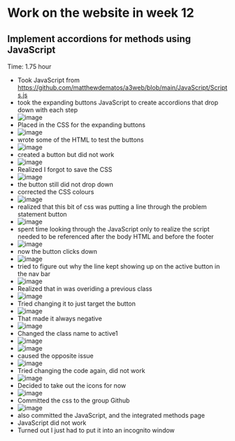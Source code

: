 # Work on the website in week 12
## Implement accordions for methods using JavaScript
Time: 1.75 hour
- Took JavaScript from https://github.com/matthewdematos/a3web/blob/main/JavaScript/Scripts.js
- took the expanding buttons JavaScript to create accordions that drop down with each step
- ![image](https://github.com/MayaIvimey/logs/assets/146374490/0023b25f-9eb7-47a1-ba18-e0d825a47aa5)
- Placed in the CSS for the expanding buttons
- ![image](https://github.com/MayaIvimey/logs/assets/146374490/efd0c8e3-76c9-43ac-b9b0-5567c95b82e8)
- wrote some of the HTML to test the buttons
- ![image](https://github.com/MayaIvimey/logs/assets/146374490/d3d5229a-3c79-4f51-8d97-515116b3da14)
- created a button but did not work
- ![image](https://github.com/MayaIvimey/logs/assets/146374490/36b91c1d-0247-45c9-93ed-4f4349716fcd)
- Realized I forgot to save the CSS
- ![image](https://github.com/MayaIvimey/logs/assets/146374490/45d0a332-b1c6-44e6-9e3f-c3425bf51ca3)
- the button still did not drop down
- corrected the CSS colours
- ![image](https://github.com/MayaIvimey/logs/assets/146374490/2f4fabeb-dea9-4c5a-95d3-6a0477883a78)
- realized that this bit of css was putting a line through the problem statement button
- ![image](https://github.com/MayaIvimey/logs/assets/146374490/b07774a1-0e78-4a14-a90f-bdb0a60c462a)
- spent time looking through the JavaScript only to realize the script needed to be referenced after the body HTML and before the footer
- ![image](https://github.com/MayaIvimey/logs/assets/146374490/97a87551-1d30-4dac-b64c-c3e0523a8062)
- now the button clicks down
- ![image](https://github.com/MayaIvimey/logs/assets/146374490/8316d901-3fbd-409b-9ad8-036371876edb)
- tried to figure out why the line kept showing up on the active button in the nav bar 
- ![image](https://github.com/MayaIvimey/logs/assets/146374490/e333cc90-1eef-45fa-b3b3-32c8f55c59db)
- Realized that in was overiding a previous class
- ![image](https://github.com/MayaIvimey/logs/assets/146374490/35485900-01aa-4878-8327-98aacbc351d4)
- Tried changing it to just target the button
- ![image](https://github.com/MayaIvimey/logs/assets/146374490/284b69b2-a082-4379-8ea8-6d3c63f2e207)
- That made it always negative
- ![image](https://github.com/MayaIvimey/logs/assets/146374490/6f3eff59-8caa-485a-bbdf-6288f2182595)
- Changed the class name to active1
- ![image](https://github.com/MayaIvimey/logs/assets/146374490/f2b96ca9-91a7-49ee-8056-a48e5aad3c7c)
- ![image](https://github.com/MayaIvimey/logs/assets/146374490/f080d960-1717-40f1-80f1-159b1a6dc4cf)
- caused the opposite issue
- ![image](https://github.com/MayaIvimey/logs/assets/146374490/7405a2c2-ef17-4ebb-bee8-f1af0b1b8655)
- Tried changing the code again, did not work
- ![image](https://github.com/MayaIvimey/logs/assets/146374490/877a6bbf-4a6f-4195-9f40-3609b0c13cf4)
- Decided to take out the icons for now
- ![image](https://github.com/MayaIvimey/logs/assets/146374490/e8eaf250-99ab-4d46-98f9-2bc8f6a9aa69)
- Committed the css to the group Github
- ![image](https://github.com/MayaIvimey/logs/assets/146374490/3d80f5fe-e764-4f62-a9ab-97d04a09c235)
- also committed the JavaScript, and the integrated methods page
- JavaScript did not work
- Turned out I just had to put it into an incognito window






